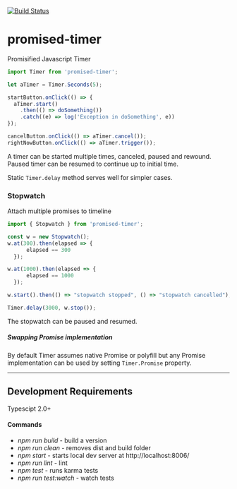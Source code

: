 [![Build Status](https://travis-ci.org/alexdrel/promised-timer.svg?branch=master)](https://travis-ci.org/alexdrel/promised-timer)

promised-timer
===

Promisified Javascript Timer

```js
import Timer from 'promised-timer';

let aTimer = Timer.Seconds(5);

startButton.onClick(() => {
  aTimer.start()
    .then(() => doSomething())
    .catch((e) => log('Exception in doSomething', e))
});

cancelButton.onClick(() => aTimer.cancel());
rightNowButton.onClick(() => aTimer.trigger());

```

A timer can be started multiple times, canceled, paused and rewound.
Paused timer can be resumed to continue up to initial time.

Static ```Timer.delay``` method serves well for simpler cases.

### Stopwatch

Attach multiple promises to timeline

```typescript
import { Stopwatch } from 'promised-timer';

const w = new Stopwatch();
w.at(300).then(elapsed => {
      elapsed == 300
  });

w.at(1000).then(elapsed => {
      elapsed == 1000
  });

w.start().then(() => "stopwatch stopped", () => "stopwatch cancelled");

Timer.delay(3000, w.stop());
```

The stopwatch can be paused and resumed.

##### Swapping Promise implementation
By default Timer assumes native Promise or polyfill but any Promise implementation can be used by setting ```Timer.Promise``` property.

********

## Development Requirements
Typescipt 2.0+

#### Commands
* *npm run build* - build a version
* *npm run clean* - removes dist and build folder
* *npm start* - starts local dev server at http://localhost:8006/
* *npm run lint* - lint
* *npm test* - runs karma tests
* *npm run test:watch* - watch tests
